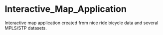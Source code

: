 # Interactive_Map_Application
 Interactive map application created from nice ride bicycle data and several MPLS/STP datasets.
